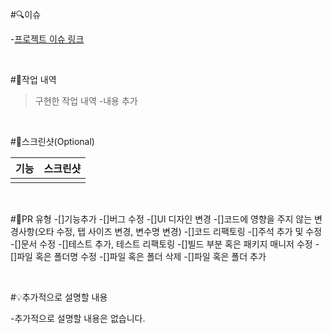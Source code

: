 #🔍이슈

-[프로젝트 이슈 링크]()

<br>

#📕작업 내역

>구현한 작업 내역
-내용 추가

<br>

#📸스크린샷(Optional)

|기능|스크린샷|
|---|---|
|||

<br>

#📃PR 유형
-[]기능추가
-[]버그 수정
-[]UI 디자인 변경
-[]코드에 영향을 주지 않는 변경사항(오타 수정, 탭 사이즈 변경, 변수명 변경)
-[]코드 리팩토링
-[]주석 추가 및 수정
-[]문서 수정
-[]테스트 추가, 테스트 리팩토링
-[]빌드 부분 혹은 패키지 매니저 수정
-[]파일 혹은 폴더명 수정
-[]파일 혹은 폴더 삭제
-[]파일 혹은 폴더 추가

<br>

#💡추가적으로 설명할 내용

-추가적으로 설명할 내용은 없습니다.

<br>
